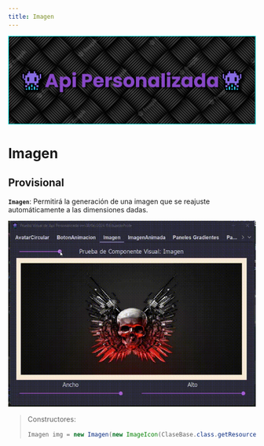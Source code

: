 ```yaml
---
title: Imagen
---
```


![a](/images/banner.png)

# Imagen

## Provisional

<b>`Imagen`</b>: Permitirá la generación de una imagen que se reajuste automáticamente a las dimensiones dadas.

![a](/gifs/imagen.gif)

> Constructores:
>
> ```java
> Imagen img = new Imagen(new ImageIcon(ClaseBase.class.getResource("/img/img.png")));
> ```
